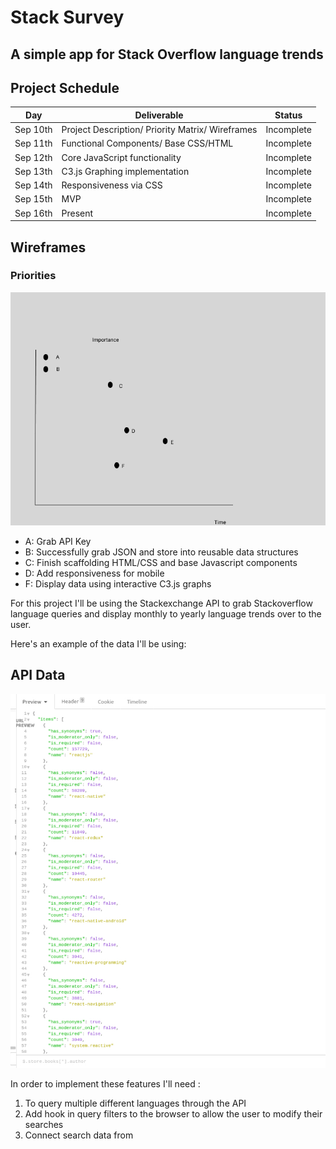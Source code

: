 # Stack Survey

## A simple app for Stack Overflow language trends

## Project Schedule

|  Day | Deliverable | Status
|---|---| ---|
|Sep 10th| Project Description/ Priority Matrix/ Wireframes | Incomplete
|Sep 11th|Functional Components/ Base CSS/HTML | Incomplete
|Sep 12th| Core JavaScript functionality | Incomplete
|Sep 13th| C3.js Graphing implementation | Incomplete
|Sep 14th| Responsiveness via CSS | Incomplete
|Sep 15th| MVP | Incomplete
|Sep 16th| Present | Incomplete

## Wireframes


### Priorities
![matrix](priority_matrix.png)

* A: Grab API Key
* B: Successfully grab JSON and store into reusable data structures
* C: Finish scaffolding HTML/CSS and base Javascript components
* D: Add responsiveness for mobile
* F: Display data using interactive C3.js graphs

For this project I'll be using the Stackexchange API to grab Stackoverflow language queries and display monthly to yearly language trends over to the user.

Here's an example of the data I'll be using:
## API Data
![json](json-example.jpg)


In order to implement these features I'll need :

1. To query multiple different languages through the API
2. Add hook in query filters to the browser to allow the user to modify their searches
3. Connect search data from 
